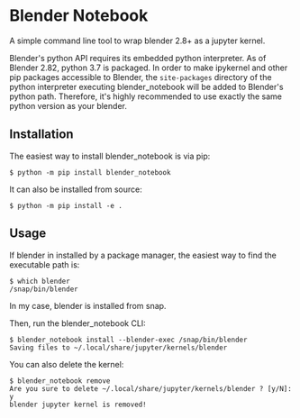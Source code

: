 # Blender Notebook

A simple command line tool to wrap blender 2.8+ as a jupyter kernel.

Blender's python API requires its embedded python interpreter. As of Blender 2.82, python 3.7 is packaged. In order to make ipykernel and other pip packages accessible to Blender, the `site-packages` directory of the python interpreter executing blender_notebook will be added to Blender's python path. Therefore, it's highly recommended to use exactly the same python version as your blender.

## Installation

The easiest way to install blender_notebook is via pip:
```
$ python -m pip install blender_notebook
```

It can also be installed from source:
```
$ python -m pip install -e .
```

## Usage

If blender in installed by a package manager, the easiest way to find the executable path is:
```
$ which blender
/snap/bin/blender
```
In my case, blender is installed from snap.

Then, run the blender_notebook CLI:
```
$ blender_notebook install --blender-exec /snap/bin/blender
Saving files to ~/.local/share/jupyter/kernels/blender
```

You can also delete the kernel:
```
$ blender_notebook remove
Are you sure to delete ~/.local/share/jupyter/kernels/blender ? [y/N]: y
blender jupyter kernel is removed!
```